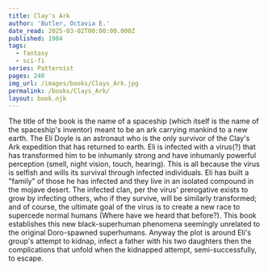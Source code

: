 ```yaml
---
title: Clay's Ark
author: 'Butler, Octavia E.'
date_read: 2025-03-02T00:00:00.000Z
published: 1984
tags:
  - fantasy
  - sci-fi
series: Patternist
pages: 240
img_url: /images/books/Clays_Ark.jpg
permalink: /books/Clays_Ark/
layout: book.njk
---
```

The title of the book is the name of a spaceship (which itself is the name of the spaceship's inventor) meant to be an ark carrying mankind to a new earth.
The  Eli Doyle is an astronaut who is the only survivor of the Clay's Ark expedition that has returned to earth. Eli is infected with a virus(?) that has transformed him to be inhumanly strong and have inhumanly powerful perception (smell, night vision, touch, hearing).  This is all because the virus is selfish and wills its survival through infected individuals.  Eli has built a "family" of those he has infected and they live in an isolated compound in the mojave desert.  The infected clan, per the virus' prerogative exists to grow by infecting others, who if they survive, will be similarly transformed; and of course, the ultimate goal of the virus is to create a new race to supercede normal humans (Where have we heard that before?).  This book establishes this new black-superhuman phenomena seemingly unrelated to the original Doro-spawned superhumans.  Anyway the plot is around Eli's group's attempt to kidnap, infect a father with his two daughters then the complications that unfold when the kidnapped attempt, semi-successfully, to escape.  
